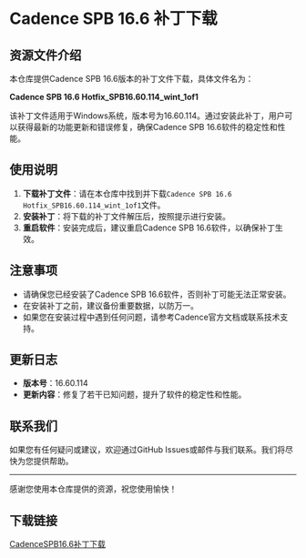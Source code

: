 # Cadence SPB 16.6 补丁下载

## 资源文件介绍

本仓库提供Cadence SPB 16.6版本的补丁文件下载，具体文件名为：

**Cadence SPB 16.6 Hotfix_SPB16.60.114_wint_1of1**

该补丁文件适用于Windows系统，版本号为16.60.114。通过安装此补丁，用户可以获得最新的功能更新和错误修复，确保Cadence SPB 16.6软件的稳定性和性能。

## 使用说明

1. **下载补丁文件**：请在本仓库中找到并下载`Cadence SPB 16.6 Hotfix_SPB16.60.114_wint_1of1`文件。
2. **安装补丁**：将下载的补丁文件解压后，按照提示进行安装。
3. **重启软件**：安装完成后，建议重启Cadence SPB 16.6软件，以确保补丁生效。

## 注意事项

- 请确保您已经安装了Cadence SPB 16.6软件，否则补丁可能无法正常安装。
- 在安装补丁之前，建议备份重要数据，以防万一。
- 如果您在安装过程中遇到任何问题，请参考Cadence官方文档或联系技术支持。

## 更新日志

- **版本号**：16.60.114
- **更新内容**：修复了若干已知问题，提升了软件的稳定性和性能。

## 联系我们

如果您有任何疑问或建议，欢迎通过GitHub Issues或邮件与我们联系。我们将尽快为您提供帮助。

---

感谢您使用本仓库提供的资源，祝您使用愉快！

## 下载链接

[CadenceSPB16.6补丁下载](https://pan.quark.cn/s/abb291297abd)